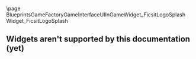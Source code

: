 \page BlueprintsGameFactoryGameInterfaceUIInGameWidget_FicsitLogoSplash Widget_FicsitLogoSplash
## Widgets aren't supported by this documentation (yet)
